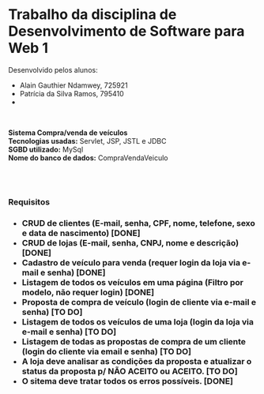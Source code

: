 <h1>Trabalho da disciplina de Desenvolvimento de Software para Web 1</h1>

Desenvolvido pelos alunos:<br/>
- Alain Gauthier Ndamwey, 725921
- Patrícia da Silva Ramos, 795410
- 

<br/>

<b>Sistema Compra/venda de veículos</b><br/>
<b>Tecnologias usadas:</b> Servlet, JSP, JSTL e JDBC<br/>
<b>SGBD utilizado:</b> MySql <br/>
<b>Nome do banco de dados:</b> CompraVendaVeiculo <br/>

<br/> 
<br/>

<h3>Requisitos<h3/>

- CRUD de clientes (E-mail, senha, CPF, nome, telefone, sexo e data de nascimento) [DONE]
- CRUD de lojas (E-mail, senha, CNPJ, nome e descrição) [DONE]
- Cadastro de veículo para venda (requer login da loja via e-mail e senha) [DONE]
- Listagem de todos os veículos em uma página (Filtro por modelo, não requer login) [DONE]
- Proposta de compra de veículo (login de cliente via e-mail e senha) [TO DO]
- Listagem de todos os veículos de uma loja (login da loja via e-mail e senha) [TO DO]
- Listagem de todas as propostas de compra de um cliente (login do cliente via email e senha) [TO DO]
- A loja deve analisar as condições da proposta e atualizar o status da proposta p/ NÃO ACEITO ou ACEITO. [TO DO]
- O sitema deve tratar todos os erros possíveis. [DONE]


